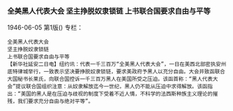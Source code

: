 ### 全美黑人代表大会  坚主挣脱奴隶锁链  上书联合国要求自由与平等

1946-06-05
第1版()
专栏：

    全美黑人代表大会
    坚主挣脱奴隶锁链
    上书联合国要求自由与平等
    【新华社延安二日电】纽约讯：代表一千三百万“全美黑人代表大会”，一日在美西北部密执安州底特律城举行，一致表示坚决要挣脱奴隶锁链，要求美政府予黑人以充分自由。大会并致函联合大国秘书长莱氏，向联合国控诉一千三百万黑人在美国所受之压迫。该函首称：“黑人代表大会”提议联合国组织注意：从奴隶解放迄今一世纪，黑人仍不能从压迫中求得解放。该函指出：“美国的黑人是在压迫与歧视的制度下受着不近人情，不科学的法西斯种族主义理论的摧残，我们要求充分自由与绝对平等”。
